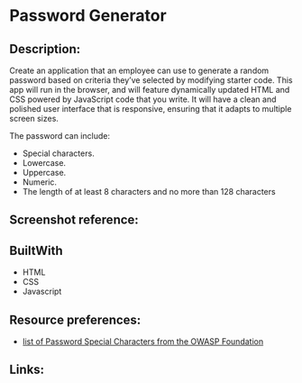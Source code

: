 # Password Generator

## Description: 

Create an application that an employee can use to generate a random password based on criteria they’ve selected by modifying starter code. This app will run in the browser, and will feature dynamically updated HTML and CSS powered by JavaScript code that you write. It will have a clean and polished user interface that is responsive, ensuring that it adapts to multiple screen sizes.

The password can include:
* Special characters.
* Lowercase.
* Uppercase. 
* Numeric.
* The length of at least 8 characters and no more than 128 characters

## Screenshot reference:


## BuiltWith

* HTML
* CSS
* Javascript

## Resource preferences:

 * [list of Password Special Characters from the OWASP Foundation](https://www.owasp.org/index.php/Password_special_characters)

## Links:




